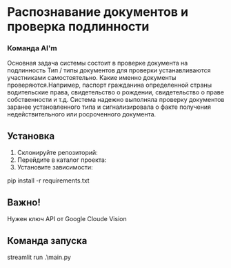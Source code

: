 # Распознавание документов и проверка подлинности

### Команда AI'm

Основная задача системы состоит в проверке документа на подлинность Тип / типы документов для проверки устанавливаются участниками самостоятельно. Какие именно документы проверяются.Например, паспорт гражданина определенной страны водительские права, свидетельство о рождении, свидетельство о праве собственности и т.д. Система надежно выполняла проверку документов заранее установленного типа и сигнализировала о факте получения недействительного или росроченного документа.

## Установка

1. Склонируйте репозиторий:
2. Перейдите в каталог проекта:
3. Установите зависимости:

pip install -r requirements.txt

## Важно!
Нужен ключ API от Google Cloude Vision

## Команда запуска

streamlit run .\main.py
